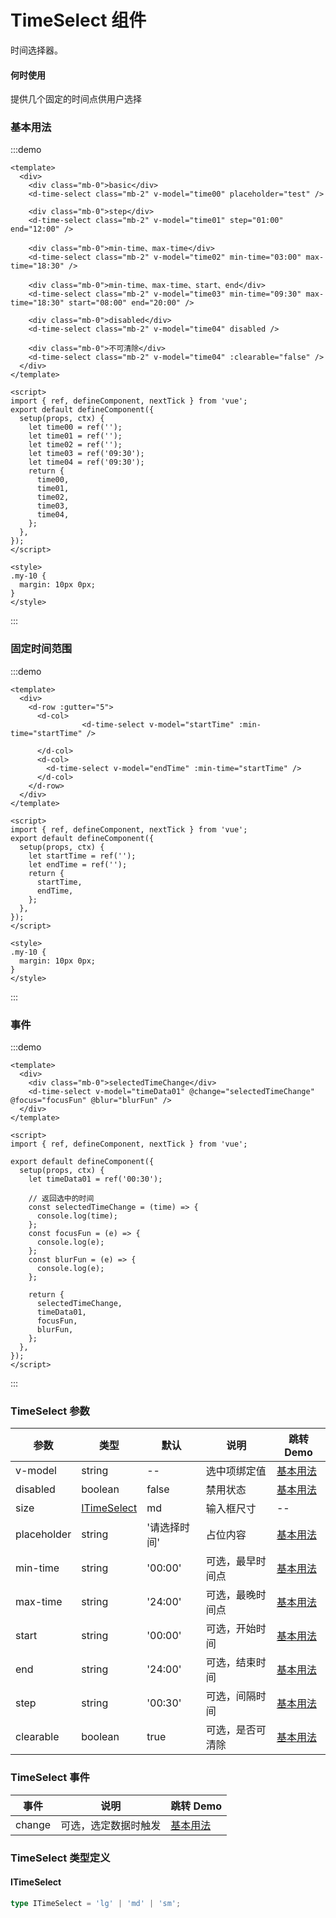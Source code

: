 # TimeSelect 组件

时间选择器。

#### 何时使用

提供几个固定的时间点供用户选择

### 基本用法

:::demo

```vue
<template>
  <div>
    <div class="mb-0">basic</div>
    <d-time-select class="mb-2" v-model="time00" placeholder="test" />

    <div class="mb-0">step</div>
    <d-time-select class="mb-2" v-model="time01" step="01:00" end="12:00" />

    <div class="mb-0">min-time、max-time</div>
    <d-time-select class="mb-2" v-model="time02" min-time="03:00" max-time="18:30" />

    <div class="mb-0">min-time、max-time、start、end</div>
    <d-time-select class="mb-2" v-model="time03" min-time="09:30" max-time="18:30" start="08:00" end="20:00" />

    <div class="mb-0">disabled</div>
    <d-time-select class="mb-2" v-model="time04" disabled />
    
    <div class="mb-0">不可清除</div>
    <d-time-select class="mb-2" v-model="time04" :clearable="false" />
  </div>
</template>

<script>
import { ref, defineComponent, nextTick } from 'vue';
export default defineComponent({
  setup(props, ctx) {
    let time00 = ref('');
    let time01 = ref('');
    let time02 = ref('');
    let time03 = ref('09:30');
    let time04 = ref('09:30');
    return {
      time00,
      time01,
      time02,
      time03,
      time04,
    };
  },
});
</script>

<style>
.my-10 {
  margin: 10px 0px;
}
</style>
```

:::

### 固定时间范围

:::demo

```vue
<template>
  <div>
    <d-row :gutter="5">
      <d-col>
                <d-time-select v-model="startTime" :min-time="startTime" />

      </d-col>
      <d-col>
        <d-time-select v-model="endTime" :min-time="startTime" />
      </d-col>
    </d-row>
  </div>
</template>

<script>
import { ref, defineComponent, nextTick } from 'vue';
export default defineComponent({
  setup(props, ctx) {
    let startTime = ref('');
    let endTime = ref('');
    return {
      startTime,
      endTime,
    };
  },
});
</script>

<style>
.my-10 {
  margin: 10px 0px;
}
</style>
```

:::

### 事件

:::demo

```vue
<template>
  <div>
    <div class="mb-0">selectedTimeChange</div>
    <d-time-select v-model="timeData01" @change="selectedTimeChange" @focus="focusFun" @blur="blurFun" />
  </div>
</template>

<script>
import { ref, defineComponent, nextTick } from 'vue';

export default defineComponent({
  setup(props, ctx) {
    let timeData01 = ref('00:30');

    // 返回选中的时间
    const selectedTimeChange = (time) => {
      console.log(time);
    };
    const focusFun = (e) => {
      console.log(e);
    };
    const blurFun = (e) => {
      console.log(e);
    };

    return {
      selectedTimeChange,
      timeData01,
      focusFun,
      blurFun,
    };
  },
});
</script>
```

:::

### TimeSelect 参数

| 参数        | 类型                        | 默认         | 说明             | 跳转 Demo             |
| ----------- | --------------------------- | ------------ | ---------------- | --------------------- |
| v-model     | string                      | --           | 选中项绑定值     | [基本用法](#基本用法) |
| disabled    | boolean                     | false        | 禁用状态         | [基本用法](#基本用法) |
| size        | [ITimeSelect](#itimeselect) | md           | 输入框尺寸       | --                    |
| placeholder | string                      | '请选择时间' | 占位内容         | [基本用法](#基本用法) |
| min-time    | string                      | '00:00'      | 可选，最早时间点 | [基本用法](#基本用法) |
| max-time    | string                      | '24:00'      | 可选，最晚时间点 | [基本用法](#基本用法) |
| start       | string                      | '00:00'      | 可选，开始时间   | [基本用法](#基本用法) |
| end         | string                      | '24:00'      | 可选，结束时间   | [基本用法](#基本用法) |
| step        | string                      | '00:30'      | 可选，间隔时间   | [基本用法](#基本用法) |
| clearable   | boolean                     | true         | 可选，是否可清除 | [基本用法](#基本用法) |

### TimeSelect 事件

| 事件   | 说明                 | 跳转 Demo         |
| ------ | -------------------- | ----------------- |
| change | 可选，选定数据时触发 | [基本用法](#事件) |

### TimeSelect 类型定义

#### ITimeSelect

```ts
type ITimeSelect = 'lg' | 'md' | 'sm';
```
